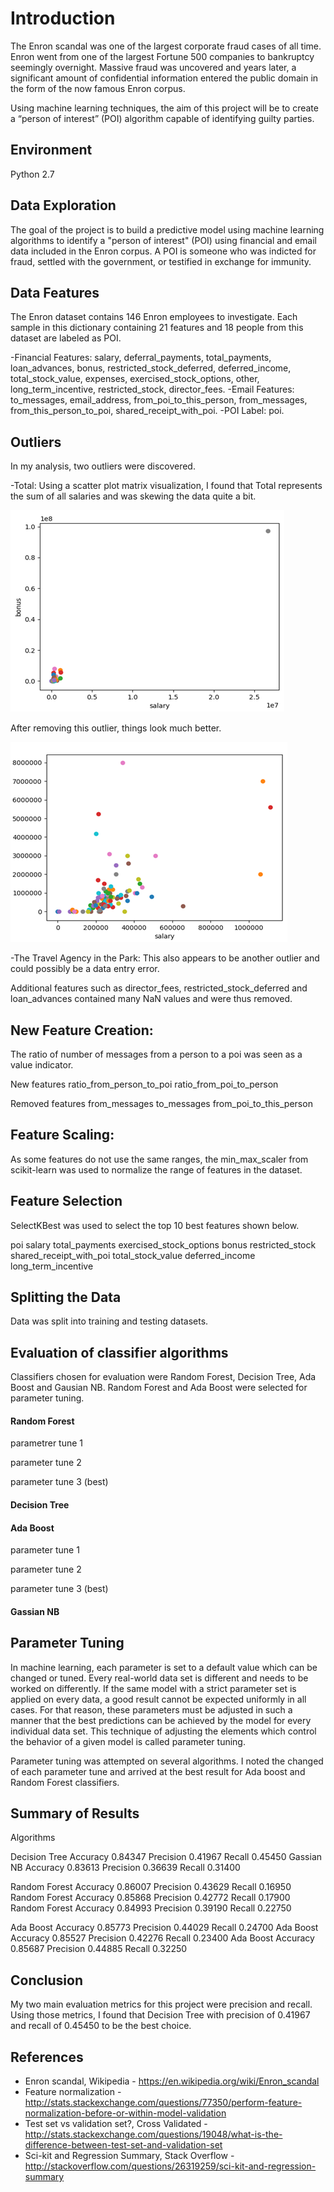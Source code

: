 

# Introduction

The Enron scandal was one of the largest corporate fraud cases of all time. Enron went from one of the largest Fortune 500 companies to bankruptcy seemingly overnight. Massive fraud was uncovered and years later, a significant amount of confidential information entered the public domain in the form of the now famous Enron corpus.

Using machine learning techniques, the aim of this project will be to create a “person of interest” (POI) algorithm capable of identifying guilty parties.

## Environment
Python 2.7

## Data Exploration

The goal of the project is to build a predictive model using machine learning algorithms to identify a "person of interest" (POI) using financial and email data included in the Enron corpus. A POI is someone who was indicted for fraud, settled with the government, or testified in exchange for immunity.

## Data Features

The Enron dataset contains 146 Enron employees to investigate. Each sample in this dictionary containing 21 features and 18 people from this dataset are labeled as POI.

-Financial Features: salary, deferral_payments, total_payments, loan_advances, bonus, restricted_stock_deferred, deferred_income, total_stock_value, expenses, exercised_stock_options, other, long_term_incentive, restricted_stock, director_fees.
-Email Features: to_messages, email_address, from_poi_to_this_person, from_messages, from_this_person_to_poi, shared_receipt_with_poi.
-POI Label: poi.

## Outliers

In my analysis, two outliers were discovered.

-Total: Using a scatter plot matrix visualization, I found that Total represents the sum of all salaries and was skewing the data quite a bit.

![Figure 1](https://github.com/ebstockdale/Identify-Fraud-from-Enron-Email/blob/main/salary%20with%20Total.png)

After removing this outlier, things look much better.

![Figure 2](https://github.com/ebstockdale/Identify-Fraud-from-Enron-Email/blob/main/salary%20without%20Total.png)


-The Travel Agency in the Park: This also appears to be another outlier and could possibly be a data entry error.

Additional features such as director_fees,  restricted_stock_deferred and loan_advances contained many NaN values and were thus removed. 


## New Feature Creation: 

The ratio of number of messages from a person to a poi was seen as a value indicator. 

New features
ratio_from_person_to_poi
ratio_from_poi_to_person

Removed features
from_messages
to_messages
from_poi_to_this_person

## Feature Scaling:

As some features do not use the same ranges, the min_max_scaler from scikit-learn was used to normalize the range of features in the dataset. 

## Feature Selection

SelectKBest was used to select the top 10 best features shown below. 

poi
salary
total_payments
exercised_stock_options
bonus
restricted_stock
shared_receipt_with_poi
total_stock_value
deferred_income
long_term_incentive

## Splitting the Data

Data was split into training and testing datasets.

 

## Evaluation of classifier algorithms

Classifiers chosen for evaluation were Random Forest, Decision Tree, Ada Boost and Gausian NB. Random Forest and Ada Boost were selected for parameter tuning. 





#### Random Forest

parametrer tune 1

parameter tune 2

parameter tune 3 (best)

#### Decision Tree

#### Ada Boost

parameter tune 1

parameter tune 2


parameter tune 3 (best)

#### Gassian NB

## Parameter Tuning

In machine learning, each parameter is set to a default value which can be changed or tuned.
Every real-world data set is different and needs to be worked on differently. If the same model with a strict parameter set is applied on every data, a good result cannot be expected uniformly in all cases. For that reason, these parameters must be adjusted in such a manner that the best predictions can be achieved by the model for every individual data set.
This technique of adjusting the elements which control the behavior of a given model is called parameter tuning.

Parameter tuning was attempted on several algorithms. I noted the changed of each parameter tune  and arrived at the best result for Ada boost and Random Forest classifiers.

## Summary of Results

Algorithms	

Decision Tree	Accuracy 0.84347 Precision 0.41967 Recall 0.45450
Gassian NB	Accuracy 0.83613 Precision 0.36639 Recall 0.31400

Random Forest 	Accuracy 0.86007 Precision 0.43629 Recall 0.16950
Random Forest 	Accuracy 0.85868 Precision 0.42772 Recall 0.17900
Random Forest 	Accuracy 0.84993 Precision 0.39190 Recall 0.22750

Ada Boost 	Accuracy 0.85773 Precision 0.44029 Recall 0.24700
Ada Boost 	Accuracy 0.85527 Precision 0.42276 Recall 0.23400
Ada Boost 	Accuracy 0.85687 Precision 0.44885 Recall 0.32250

## Conclusion

My two main evaluation metrics for this project were precision and recall. Using those metrics, I found that Decision Tree with precision of 0.41967 and recall of 0.45450 to be the best choice. 

## References
- Enron scandal, Wikipedia - https://en.wikipedia.org/wiki/Enron_scandal
- Feature normalization - http://stats.stackexchange.com/questions/77350/perform-feature-normalization-before-or-within-model-validation
- Test set vs validation set?, Cross Validated - http://stats.stackexchange.com/questions/19048/what-is-the-difference-between-test-set-and-validation-set
- Sci-kit and Regression Summary, Stack Overflow - http://stackoverflow.com/questions/26319259/sci-kit-and-regression-summary 
